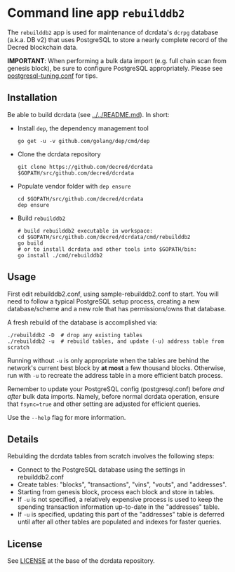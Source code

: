 # Command line app `rebuilddb2`

The `rebuilddb2` app is used for maintenance of dcrdata's `dcrpg` database (a.k.a. DB v2) that uses PostgreSQL to store a nearly complete record of the Decred blockchain data.

**IMPORTANT**: When performing a bulk data import (e.g. full chain scan from genesis block), be sure to configure PostgreSQL appropriately.  Please see [postgresql-tuning.conf](../../db/dcrpg/postgresql-tuning.conf) for tips.

## Installation

Be able to build dcrdata (see [../../README.md](../../README.md#build-from-source)). In short:

* Install `dep`, the dependency management tool

      go get -u -v github.com/golang/dep/cmd/dep

* Clone the dcrdata repository

      git clone https://github.com/decred/dcrdata $GOPATH/src/github.com/decred/dcrdata

* Populate vendor folder with `dep ensure`

      cd $GOPATH/src/github.com/decred/dcrdata
      dep ensure

* Build `rebuilddb2`

      # build rebuilddb2 executable in workspace:
      cd $GOPATH/src/github.com/decred/dcrdata/cmd/rebuilddb2
      go build
      # or to install dcrdata and other tools into $GOPATH/bin:
      go install ./cmd/rebuilddb2

## Usage

First edit rebuilddb2.conf, using sample-rebuilddb2.conf to start.  You will need to follow a typical PostgreSQL setup process, creating a new database/scheme and a new role that has permissions/owns that database.

A fresh rebuild of the database is accomplished via:

```
./rebuilddb2 -D  # drop any existing tables
./rebuilddb2 -u  # rebuild tables, and update (-u) address table from scratch
```

Running without `-u` is only appropriate when the tables are behind the network's current best block by **at most** a few thousand blocks.  Otherwise, run with `-u` to recreate the address table in a more efficient batch process.

Remember to update your PostgreSQL config (postgresql.conf) before *and after* bulk data imports. Namely, before normal dcrdata operation, ensure that `fsync=true` and other setting are adjusted for efficient queries.

Use the `--help` flag for more information.

## Details

Rebuilding the dcrdata tables from scratch involves the following steps:

* Connect to the PostgreSQL database using the settings in rebuilddb2.conf
* Create tables: "blocks", "transactions", "vins", "vouts", and "addresses".
* Starting from genesis block, process each block and store in tables.
* If `-u` is not specified, a relatively expensive process is used to keep the spending transaction information up-to-date in the "addresses" table.
* If `-u` is specified, updating this part of the "addresses" table is deferred until after all other tables are populated and indexes for faster queries.

## License

See [LICENSE](../../LICENSE) at the base of the dcrdata repository.

